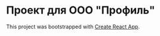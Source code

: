 # Проект для ООО "Профиль"

This project was bootstrapped with [Create React App](https://github.com/facebook/create-react-app).

